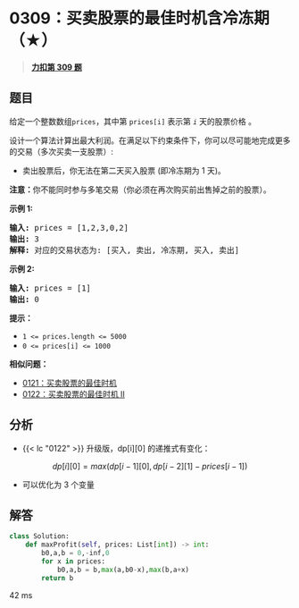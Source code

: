 # 0309：买卖股票的最佳时机含冷冻期（★）


> <u>**[力扣第 309 题](https://leetcode.cn/problems/best-time-to-buy-and-sell-stock-with-cooldown/)**</u>

## 题目

<p>给定一个整数数组<meta charset="UTF-8" /><code>prices</code>，其中第 <em> </em><code>prices[i]</code> 表示第 <code><em>i</em></code> 天的股票价格 。​</p>

<p>设计一个算法计算出最大利润。在满足以下约束条件下，你可以尽可能地完成更多的交易（多次买卖一支股票）:</p>

<ul>
<li>卖出股票后，你无法在第二天买入股票 (即冷冻期为 1 天)。</li>
</ul>

<p><strong>注意：</strong>你不能同时参与多笔交易（你必须在再次购买前出售掉之前的股票）。</p>



<p><strong>示例 1:</strong></p>

<pre>
<strong>输入:</strong> prices = [1,2,3,0,2]
<strong>输出: </strong>3
<strong>解释:</strong> 对应的交易状态为: [买入, 卖出, 冷冻期, 买入, 卖出]</pre>

<p><strong>示例 2:</strong></p>

<pre>
<strong>输入:</strong> prices = [1]
<strong>输出:</strong> 0
</pre>



<p><strong>提示：</strong></p>

<ul>
<li><code>1 &lt;= prices.length &lt;= 5000</code></li>
<li><code>0 &lt;= prices[i] &lt;= 1000</code></li>
</ul>


**相似问题：**
- [0121：买卖股票的最佳时机](/leetcode/0121)
- [0122：买卖股票的最佳时机 II](/leetcode/0122)


## 分析

- {{< lc "0122" >}} 升级版，dp[i][0] 的递推式有变化：

$$dp[i][0] = max(dp[i-1][0], dp[i-2][1]-prices[i-1])$$
- 可以优化为 3 个变量

## 解答

```python
class Solution:
    def maxProfit(self, prices: List[int]) -> int:
        b0,a,b = 0,-inf,0
        for x in prices:
            b0,a,b = b,max(a,b0-x),max(b,a+x)
        return b
```
42 ms


